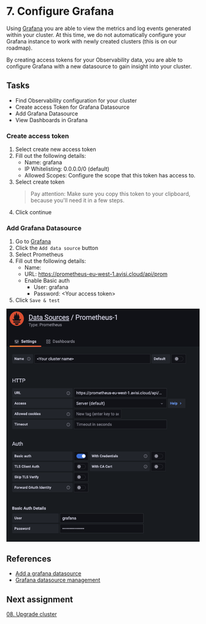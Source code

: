 # 7. Configure Grafana

Using [Grafana](https://grafana.avisi.cloud) you are able to view the metrics and log events generated within your cluster. At this time, we do not automatically configure your Grafana instance to work with newly created clusters (this is on our roadmap).

By creating access tokens for your Observability data, you are able to configure Grafana with a new datasource to gain insight into your cluster.

## Tasks

- Find Observability configuration for your cluster
- Create access Token for Grafana Datasource
- Add Grafana Datasource
- View Dashboards in Grafana

### Create access token

1. Select create new access token
2. Fill out the following details:
    - Name: grafana
    - IP Whitelisting: 0.0.0.0/0 (default)
    - Allowed Scopes: Configure the scope that this token has access to.
3. Select create token
    > Pay attention: Make sure you copy this token to your clipboard, because you'll need it in a few steps.
4. Click continue

### Add Grafana Datasource

1. Go to [Grafana](https://grafana.avisi.cloud/datasources)
2. Click the `Add data source` button
3. Select Prometheus
4. Fill out the following details:
    - Name: <Your cluster name>
    - URL: https://prometheus-eu-west-1.avisi.cloud/api/prom
    - Enable Basic auth
        - User: grafana
        - Password: \<Your access token>
5. Click `Save & test`

![add datasource](/img/add-datasource.png)
## References

- [Add a grafana datasource](https://grafana.com/docs/grafana/latest/datasources/add-a-data-source/)
- [Grafana datasource management](https://grafana.com/docs/grafana/latest/administration/data-source-management/)


## Next assignment

[08. Upgrade cluster](/assignments/08-upgrade-cluster.md)
